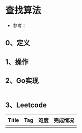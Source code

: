 # 查找算法

- 参考：

## 0、定义

## 1、操作

## 2、Go实现

```go

```

## 3、Leetcode

| Title | Tag | 难度 | 完成情况 |
|:------|:----|:---|:-----|
|       |     |    |      |